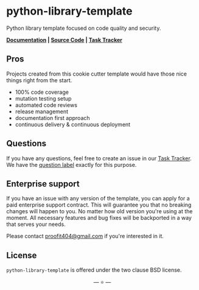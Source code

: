 # python-library-template

Python library template focused on code quality and security.

**[Documentation](https://proofit404.github.io/python-library-template) |
[Source Code](https://github.com/proofit404/python-library-template) |
[Task Tracker](https://github.com/proofit404/python-library-template/issues)**

## Pros

Projects created from this cookie cutter template would have those nice things right from the start.

- 100% code coverage
- mutation testing setup
- automated code reviews
- release management
- documentation first approach
- continuous delivery & continuous deployment

## Questions

If you have any questions, feel free to create an issue in our
[Task Tracker](https://github.com/proofit404/python-library-template/issues). We have the
[question label](https://github.com/proofit404/python-library-template/issues?q=is%3Aopen+is%3Aissue+label%3Aquestion)
exactly for this purpose.

## Enterprise support

If you have an issue with any version of the template, you can apply for a paid
enterprise support contract. This will guarantee you that no breaking changes
will happen to you. No matter how old version you're using at the moment. All
necessary features and bug fixes will be backported in a way that serves your
needs.

Please contact [proofit404@gmail.com](mailto:proofit404@gmail.com) if you're
interested in it.

## License

`python-library-template` is offered under the two clause BSD license.

<p align="center">&mdash; ⭐ &mdash;</p>
